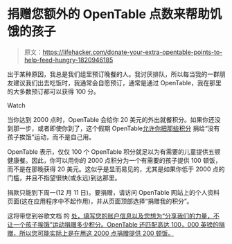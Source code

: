 # 捐赠您额外的 OpenTable 点数来帮助饥饿的孩子

> 原文：<https://lifehacker.com/donate-your-extra-opentable-points-to-help-feed-hungry-1820946185>

出于某种原因，我总是我们组里预订晚餐的人。我讨厌排队，所以每当我的一群朋友建议我们出去吃饭时，我通常会自愿预订，通常是通过 OpenTable，我在那里的大多数预订都可以获得 100 分。

Watch

当你达到 2000 点时，OpenTable 会给你 20 美元的外出就餐积分。如果你还没到那一步，或者即使你到了，这个假期 OpenTable[允许你把那些积分](http://blog.opentable.com/2017/donate-points-help-end-childhood-hunger-holiday-season-givingtuesday/) 捐给“没有孩子挨饿”运动，而不是自己用。

OpenTable 表示，仅仅 100 个 OpenTable 积分就足以为有需要的儿童提供五顿健康餐。因此，你可以用你的 2000 点积分为一个有需要的孩子提供 100 顿饭，而不是在那晚获得 20 美元。这似乎是显而易见的，尤其是如果你低于 2000 点的门槛，并且不指望很快(或永远)到达那里。

捐款只能到下周一(12 月 11 日)。要捐赠，请访问 OpenTable 网站上的个人资料页面(这在应用程序中不起作用)，并从页面顶部选择“捐赠我的积分”。

这将带您到谷歌文档 的 [处，填写您的账户信息以及您想为“分享我们的力量，不让一个孩子挨饿”运动捐赠多少积分。OpenTable 还匹配高达 100，000 英镑的捐赠，所以您可能实际上是在用这 2000 点捐赠提供 200 顿饭。](https://docs.google.com/forms/d/e/1FAIpQLSdq_IqUbA-RfkxVnfhxtOsh4pne-0QDt6u0lVH9bAWndFYzbA/viewform)